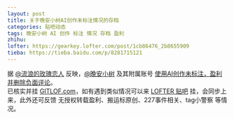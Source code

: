 ```yaml
---
layout: post
title: 关于晚安小树AI创作未标注情况的存档
categories: 贴吧动态
tags: 晚安小树 AI 创作 标注 情况 存档 盈利
zhihu: 
lofter: https://gearkey.lofter.com/post/1cb86476_2b8655909
tieba: https://tieba.baidu.com/p/8281715121
---
```


据 [@流浪的玫瑰恋人](https://zhexuejia66780.lofter.com/) 反映，[@晚安小树](https://youzi28438.lofter.com) 及其附属账号 [使用AI创作未标注，盈利并删除负面评论](https://zhexuejia66780.lofter.com/post/4c697ca9_2b84633b8)。  
已核实并挂 [GITLOF.com](https://www.gitlof.com/#humiliations)，如有遇到类似情况可以来 [LOFTER 贴吧](https://tieba.baidu.com/f?kw=lofter) 挂，会同步上来，此外还可反馈 无授权转载盈利、搬运标原创、227事件相关、tag小警察 等情况。